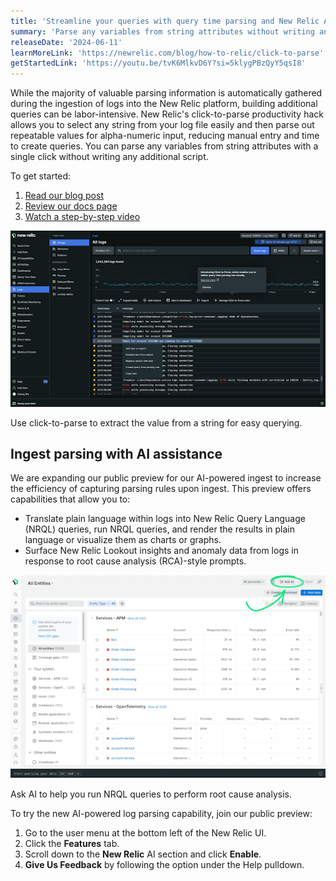 ```yaml
---
title: 'Streamline your queries with query time parsing and New Relic AI'
summary: 'Parse any variables from string attributes without writing any additional script'
releaseDate: '2024-06-11'
learnMoreLink: 'https://newrelic.com/blog/how-to-relic/click-to-parse'
getStartedLink: 'https://youtu.be/tvK6MlkvD6Y?si=5klygPBzQyY5qsI8'
---
```


While the majority of valuable parsing information is automatically gathered during the ingestion of logs into the New Relic platform, building additional queries can be labor-intensive. New Relic's click-to-parse productivity hack allows you to select any string from your log file easily and then parse out repeatable values for alpha-numeric input, reducing manual entry and time to create queries. You can parse any variables from string attributes with a single click without writing any additional script.

To get started:
1. [Read our blog post](https://newrelic.com/blog/how-to-relic/click-to-parse)
2. [Review our docs page](https://docs.newrelic.com/docs/logs/ui-data/query-time-parsing/)
3. [Watch a step-by-step video](https://www.youtube.com/watch?v=tvK6MlkvD6Y)

![A screenshot showing how to extract a value from a string.](./images/pic2.png "A screenshot showing how to extract a value from a string.")

<figcaption>Use click-to-parse to extract the value from a string for easy querying.</figcaption>

## Ingest parsing with AI assistance

We are expanding our public preview for our AI-powered ingest to increase the efficiency of capturing parsing rules upon ingest. This preview offers capabilities that allow you to:

* Translate plain language within logs into New Relic Query Language (NRQL) queries, run NRQL queries, and render the results in plain language or visualize them as charts or graphs.
* Surface New Relic Lookout insights and anomaly data from logs in response to root cause analysis (RCA)-style prompts.

![A screenshot showing NRAI enabled.](./images/pic1.png "A screenshot showing NRAI enabled.")

<figcaption>Ask AI to help you run NRQL queries to perform root cause analysis.</figcaption>

To try the new AI-powered log parsing capability, join our public preview:

1. Go to the user menu at the bottom left of the New Relic UI.
2. Click the **Features** tab.
3. Scroll down to the **New Relic** AI section and click **Enable**.
4. **Give Us Feedback** by following the option under the Help pulldown.